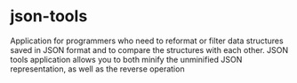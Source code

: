 # json-tools
Application for programmers who need to reformat or filter data structures saved in JSON format and to compare the structures with each other. JSON tools application allows you to both minify the unminified JSON representation, as well as the reverse operation
